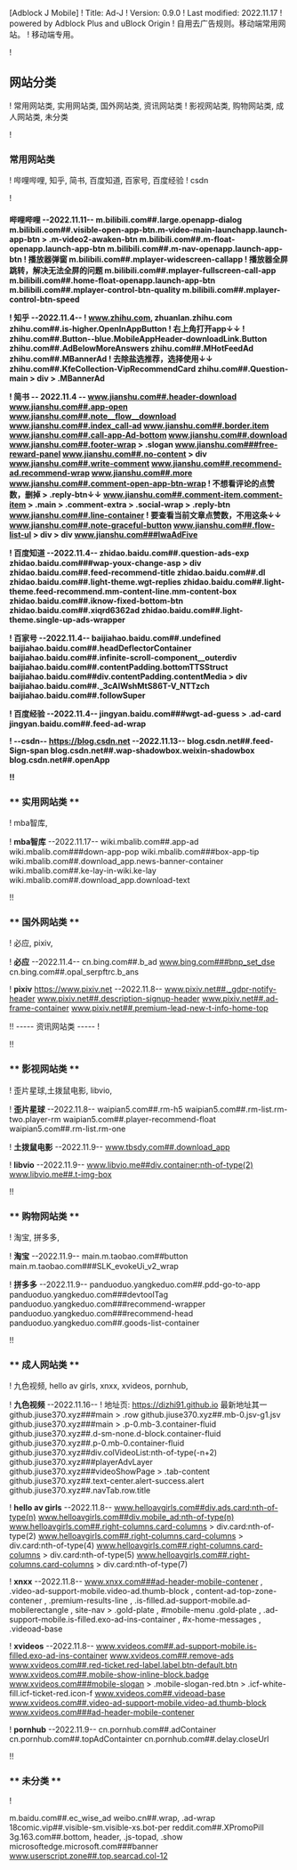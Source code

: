 [Adblock J Mobile]
! Title: Ad-J
! Version: 0.9.0
! Last modified: 2022.11.17
! powered by Adblock Plus and uBlock Origin
! 自用去广告规则。移动端常用网站。
! 移动端专用。


! <h2>**网站分类**</h2>
! 常用网站类, 实用网站类, 国外网站类, 资讯网站类
! 影视网站类, 购物网站类, 成人网站类, 未分类


! <h3>**常用网站类**</h3>
! 哔哩哔哩, 知乎, 简书, 百度知道, 百家号, 百度经验
! csdn

! <h4>**哔哩哔哩**  --2022.11.11--
m.bilibili.com##.large.openapp-dialog
m.bilibili.com##.visible-open-app-btn.m-video-main-launchapp.launch-app-btn > .m-video2-awaken-btn
m.bilibili.com##.m-float-openapp.launch-app-btn
m.bilibili.com##.m-nav-openapp.launch-app-btn
! 播放器弹窗
m.bilibili.com##.mplayer-widescreen-callapp
! 播放器全屏跳转，解决无法全屏的问题
m.bilibili.com##.mplayer-fullscreen-call-app
m.bilibili.com##.home-float-openapp.launch-app-btn
m.bilibili.com##.mplayer-control-btn-quality
m.bilibili.com##.mplayer-control-btn-speed

! **知乎**  --2022.11.4--
! www.zhihu.com, zhuanlan.zhihu.com
zhihu.com##.is-higher.OpenInAppButton
! 右上角打开app↓↓
! zhihu.com##.Button--blue.MobileAppHeader-downloadLink.Button
zhihu.com##.AdBelowMoreAnswers
zhihu.com##.MHotFeedAd
zhihu.com##.MBannerAd
! 去除盐选推荐，选择使用↓↓
zhihu.com##.KfeCollection-VipRecommendCard
zhihu.com##.Question-main > div > .MBannerAd

! **简书**  -- 2022.11.4 --
www.jianshu.com##.header-download
www.jianshu.com##.app-open
www.jianshu.com##.note__flow__download
www.jianshu.com##.index_call-ad
www.jianshu.com##.border.item
www.jianshu.com##.call-app-Ad-bottom
www.jianshu.com##.download
www.jianshu.com##.footer-wrap > .slogan
www.jianshu.com###free-reward-panel
www.jianshu.com##.no-content > div
www.jianshu.com##.write-comment
www.jianshu.com##.recommend-ad.recommend-wrap
www.jianshu.com##.more
www.jianshu.com##.comment-open-app-btn-wrap
! 不想看评论的点赞数，删掉 > .reply-btn↓↓
www.jianshu.com##.comment-item.comment-item > .main > .comment-extra > .social-wrap > .reply-btn
www.jianshu.com##.line-container
! 要查看当前文章点赞数，不用这条↓↓
www.jianshu.com##.note-graceful-button
www.jianshu.com##.flow-list-ul > div > div
www.jianshu.com###lwaAdFive 

! **百度知道**  --2022.11.4--
zhidao.baidu.com##.question-ads-exp
zhidao.baidu.com###wap-youx-change-asp > div
zhidao.baidu.com##.feed-recommend-title
zhidao.baidu.com##.dl
zhidao.baidu.com##.light-theme.wgt-replies
zhidao.baidu.com##.light-theme.feed-recommend.mm-content-line.mm-content-box
zhidao.baidu.com##.iknow-fixed-bottom-btn
zhidao.baidu.com##.xiqrd6362ad
zhidao.baidu.com##.light-theme.single-up-ads-wrapper

! **百家号**  --2022.11.4--
baijiahao.baidu.com##.undefined
baijiahao.baidu.com##.headDeflectorContainer
baijiahao.baidu.com##.infinite-scroll-component__outerdiv
baijiahao.baidu.com##.contentPadding.bottomTTSStruct
baijiahao.baidu.com##div.contentPadding.contentMedia > div
baijiahao.baidu.com##._3cAIWshMtS86T-V_NTTzch
baijiahao.baidu.com##.followSuper

! **百度经验**  --2022.11.4--
jingyan.baidu.com###wgt-ad-guess > .ad-card
jingyan.baidu.com##.feed-ad-wrap

! --csdn-- https://blog.csdn.net --2022.11.13--
blog.csdn.net##.feed-Sign-span
blog.csdn.net##.wap-shadowbox.weixin-shadowbox
blog.csdn.net##.openApp


!! <h3>** 实用网站类 **</h3>
! mba智库, 

! **mba智库**  --2022.11.17--
wiki.mbalib.com##.app-ad
wiki.mbalib.com###down-app-pop
wiki.mbalib.com###box-app-tip
wiki.mbalib.com##.download_app.news-banner-container
wiki.mbalib.com##.ke-lay-in-wiki.ke-lay
wiki.mbalib.com##.download_app.download-text


!! <h3>** 国外网站类 **</h3>
! 必应, pixiv, 

! **必应**  --2022.11.4--
cn.bing.com##.b_ad
www.bing.com###bnp_set_dse
cn.bing.com##.opal_serpftrc.b_ans

! **pixiv** https://www.pixiv.net --2022.11.8--
www.pixiv.net##._gdpr-notify-header
www.pixiv.net##.description-signup-header
www.pixiv.net##.ad-frame-container
www.pixiv.net##.premium-lead-new-t-info-home-top


!! ----- 资讯网站类 -----
! 


!! <h3>** 影视网站类 **</h3>
! 歪片星球,土拨鼠电影, libvio, 

! **歪片星球**  --2022.11.8--
waipian5.com##.rm-h5
waipian5.com##.rm-list.rm-two.player-rm
waipian5.com##.player-recommend-float
waipian5.com##.rm-list.rm-one

! **土拨鼠电影**  --2022.11.9--
www.tbsdy.com##.download_app

! **libvio**  --2022.11.9--
www.libvio.me##div.container:nth-of-type(2)
www.libvio.me##.t-img-box


!! <h3>** 购物网站类 **</h3>
! 淘宝, 拼多多, 

! **淘宝**  --2022.11.9--
main.m.taobao.com##button
main.m.taobao.com###SLK_evokeUi_v2_wrap

! **拼多多**  --2022.11.9--
panduoduo.yangkeduo.com##.pdd-go-to-app
panduoduo.yangkeduo.com###devtoolTag
panduoduo.yangkeduo.com###recommend-wrapper
panduoduo.yangkeduo.com###recommend-head
panduoduo.yangkeduo.com##.goods-list-container


!! <h3>** 成人网站类 **</h3>
! 九色视频, hello av girls, xnxx, xvideos, pornhub, 

! **九色视频**  --2022.11.16--
! 地址页: https://dizhi91.github.io 最新地址其一
github.jiuse370.xyz###main > .row
github.jiuse370.xyz##.mb-0.jsv-g1.jsv
github.jiuse370.xyz###main > .p-0.mb-3.container-fluid
github.jiuse370.xyz##.d-sm-none.d-block.container-fluid
github.jiuse370.xyz##.p-0.mb-0.container-fluid
github.jiuse370.xyz##div.colVideoList:nth-of-type(-n+2)
github.jiuse370.xyz###playerAdvLayer
github.jiuse370.xyz###videoShowPage > .tab-content
github.jiuse370.xyz##.text-center.alert-success.alert
github.jiuse370.xyz##.navTab.row.title

! **hello av girls**  --2022.11.8--
www.helloavgirls.com##div.ads.card:nth-of-type(n)
www.helloavgirls.com##div.mobile_ad:nth-of-type(n)
www.helloavgirls.com##.right-columns.card-columns > div.card:nth-of-type(2)
www.helloavgirls.com##.right-columns.card-columns > div.card:nth-of-type(4)
www.helloavgirls.com##.right-columns.card-columns > div.card:nth-of-type(5)
www.helloavgirls.com##.right-columns.card-columns > div.card:nth-of-type(7)

! **xnxx**  --2022.11.8--
www.xnxx.com###ad-header-mobile-contener
, .video-ad-support-mobile.video-ad.thumb-block
, content-ad-top-zone-contener
, .premium-results-line
, .is-filled.ad-support-mobile.ad-mobilerectangle
, site-nav > .gold-plate
, #mobile-menu .gold-plate
, .ad-support-mobile.is-filled.exo-ad-ins-container
, #x-home-messages
, .videoad-base

! **xvideos**  --2022.11.8--
www.xvideos.com##.ad-support-mobile.is-filled.exo-ad-ins-container
www.xvideos.com##.remove-ads
www.xvideos.com##.red-ticket.red-label.label.btn-default.btn
www.xvideos.com##.mobile-show-inline-block.badge
www.xvideos.com###mobile-slogan > .mobile-slogan-red.btn > .icf-white-fill.icf-ticket-red.icon-f
www.xvideos.com##.videoad-base
www.xvideos.com##.video-ad-support-mobile.video-ad.thumb-block
www.xvideos.com###ad-header-mobile-contener

! **pornhub**  --2022.11.9--
cn.pornhub.com##.adContainer
cn.pornhub.com##.topAdContainter
cn.pornhub.com##.delay.closeUrl


!! <h3>** 未分类 **</h3>
! 

m.baidu.com##.ec_wise_ad
weibo.cn##.wrap, .ad-wrap
18comic.vip##.visible-sm.visible-xs.bot-per
reddit.com##.XPromoPill
3g.163.com##.bottom, header, .js-topad, .show
microsoftedge.microsoft.com###banner
www.userscript.zone##.top.searcad.col-12

